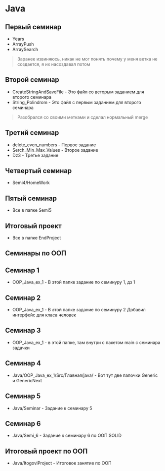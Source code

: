 # Java

Первый семинар
---
- Years
- ArrayPush
- ArraySearch
> Заранее извиняюсь, никак не мог понять почему у меня ветка не создается, я их насоздавал потом

Второй семинар
---
- CreateStringAndSaveFile - Это файл со всторым заданием для второго семинара
- String_Polindrom - Это файл с первым заданием для второго семинара
> Разобрался со своими метками и сделал нормальный merge

Третий семинар
---
- delete_even_numbers - Первое задание
- Serch_Min_Max_Values - Второе задание
- Dz3 - Третье задание

Четвертый семинар
---
- Semi4/HomeWork

Пятый семинар
---
- Все в папке Semi5

Итоговый проект
---
- Все в папке EndProject

Семинары по ООП
---
Семинар 1
---
- OOP_Java_ex_1 - В этой папке задание по семинуру 1, дз 1

Семинар 2
---
- OOP_Java_ex_1 - В этой папке задание по семинуру 2 Добавил интерфейс для класа человек

Семинар 3
---
- OOP_Java_ex_1 - в этой папке, там внутри с пакетом main с семинара задачки

Семинар 4
---
- Java/OOP_Java_ex_1/Src/Главная/java/ - Вот тут две папочки Generic и GenericNext

Семинар 5
---
- Java/Seminar  - Задание к семинару 5 

Семинар 6
---
- Java/Semi_6 - Задание к семинару 6 по ООП SOLID

Итоговый проект по ООП
---
- Java/ItogoviProject - Итоговое занятие по ООП
